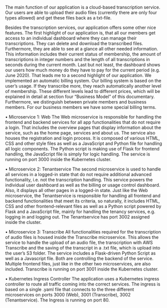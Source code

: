 The main function of our application is a cloud-based transcription service. Our users are able to upload their audio files (currently there are only four types allowed) and get these files back as a txt-file. 

Besides the transcription services, our application offers some other nice features. The first highlight of our application is, that all our members get access to an individual dashboard where they can manage their transcriptions. They can delete and download the transcribed files. Furthermore, they are able to see at a glance all other needed information. This information includes their current status of membership, the amount of transcriptions in integer numbers and the length of all transcriptions in seconds during the current month. Last but not least, the dashboard shows our users how much money do they have to pay for the current period (e.g. June 2020). 
That leads me to a second highlight of our application. We implemented an automatic billing system. Our billing system is based on the user’s usage. If they transcribe more, they reach automatically another level of membership. These different levels lead to different prices, which will be explained in detail at section four “Business Model” of this documentary. Furthermore, we distinguish between private members and business members. For our business members we have some special billing terms. 


•	Microservice 1: Web
The Web microservice is responsible for handling the frontend and backend services for all app functionalities that do not require a login. That includes the overview pages that display information about the service, such as the home page, services and about us. The service also houses the registration and login process. It is composed of various HTML, CSS and other style files as well as a JavaScript and Python file for handling all logic components. The Python script is making use of Flask for frontend handling, the JavaScript file is simply for logic handling. The service is running on port 3000 inside the Kubernetes cluster.

•	Microservice 2: Tenantservice
The second microservice is used to handle all services in a logged-in state that do not require additional advanced functionality, i.e. not the transcription handling. This service powers the individual user dashboard as well as the billing or usage control dashboard. Also, it displays all other pages in a logged-in state. Just like the Web microservice, the Tenantservice is responsible for handling all frontend and backend functionalities that meet its criteria, so naturally, it includes HTML, CSS and other frontend-relevant files as well as a Python script powered by Flask and a JavaScript file, mainly for handling the tenancy services, e.g. logging in and logging out. The Tenantservice has port 3002 assigned inside the cluster.

•	Microservice 3: Transcribe
All functionalities required for the transcription of audio files is housed inside the Transcribe microservice. This allows the service to handle the upload of an audio file, the transcription with AWS Transcribe and the saving of the transcript in a .txt file, which is upload into the user’s S3 folder. The service includes a Flask-driven Python Script as well as a Javascript file. Both are controlling the backend of the service. Multiple frontend files, just like in the other two microservices, are also included. Transcribe is running on port 3001 inside the Kubernetes cluster.

•	Kubernetes Ingress Controller
The application uses a Kubernetes ingress controller to route all traffic coming into the correct services. The ingress is based on a single .yaml file that connects to the three different microservices on ports 3000 (Web), 3001 (Transcribe), 3002 (Tenantservice). The Ingress is running on port 80.